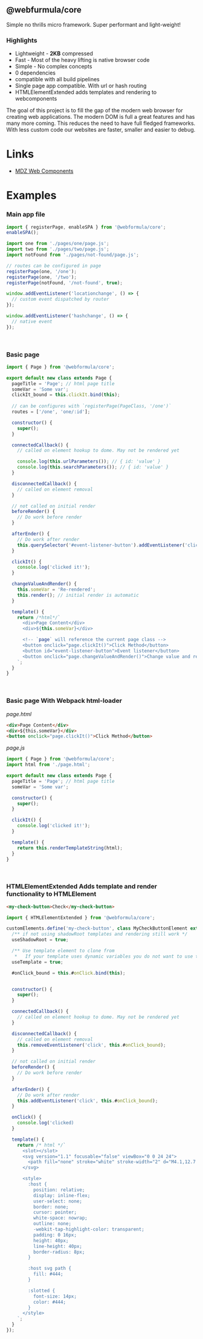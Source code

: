 ## @webfurmula/core
Simple no thrills micro framework. Super performant and light-weight!

### Highlights
- Lightweight - **2KB** compressed
- Fast - Most of the heavy lifting is native browser code
- Simple - No complex concepts
- 0 dependencies
- compatible with all build pipelines
- Single page app compatible. With url or hash routing
- HTMLElementExtended adds templates and rendering to webcomponents


The goal of this project is to fill the gap of the modern web browser for creating web applications. The modern DOM is full a great features and has many more coming. This reduces the need to have full fledged frameworks. With less custom code our websites are faster, smaller and easier to debug.


# Links
- [MDZ Web Components](https://developer.mozilla.org/en-US/docs/Web/Web_Components)



# Examples

### **Main app file**
```javascript
import { registerPage, enableSPA } from '@webformula/core';
enableSPA();

import one from './pages/one/page.js';
import two from './pages/two/page.js';
import notFound from './pages/not-found/page.js';

// routes can be configured in page
registerPage(one, '/one');
registerPage(one, '/two');
registerPage(notFound, '/not-found', true);

window.addEventListener('locationchange', () => {
  // custom event dispatched by router
});

window.addEventListener('hashchange', () => {
  // native event
});
```

<br/>

### **Basic page**
```javascript
import { Page } from '@webformula/core';

export default new class extends Page {
  pageTitle = 'Page'; // html page title
  someVar = 'Some var';
  clickIt_bound = this.clickIt.bind(this);
  
  // can be configures with `registerPage(PageClass, '/one')`
  routes = ['/one', 'one/:id'];

  constructor() {
    super();
  }

  connectedCallback() {
    // called on element hookup to dome. May not be rendered yet

    console.log(this.urlParameters()); // { id: 'value' }
    console.log(this.searchParameters()); // { id: 'value' }
  }

  disconnectedCallback() {
    // called on element removal
  }

  // not called on initial render
  beforeRender() {
    // Do work before render
  }

  afterEnder() {
    // Do work after render
    this.querySelector('#event-listener-button').addEventListener('click', this.clickIt_bound);
  }

  clickIt() {
    console.log('clicked it!');
  }

  changeValueAndRender() {
    this.someVar = 'Re-rendered';
    this.render(); // initial render is automatic
  }

  template() {
    return /*html*/`
      <div>Page Content</div>
      <div>${this.someVar}</div>

      <!-- `page` will reference the current page class -->
      <button onclick="page.clickIt()">Click Method</button>
      <button id="event-listener-button">Event listener</button>
      <button onclick="page.changeValueAndRender()">Change value and render</button>
    `;
  }
}
```

<br/>

### **Basic page With Webpack html-loader**

*page.html*
```html
<div>Page Content</div>
<div>${this.someVar}</div>
<button onclick="page.clickIt()">Click Method</button>
```
*page.js*
```javascript
import { Page } from '@webformula/core';
import html from './page.html';

export default new class extends Page {
  pageTitle = 'Page'; // html page title
  someVar = 'Some var';

  constructor() {
    super();
  }

  clickIt() {
    console.log('clicked it!');
  }

  template() {
    return this.renderTemplateString(html);
  }
}
```

<br/>

### **HTMLElementExtended** Adds template and render functionality to HTMLElement

```html
<my-check-button>Check</my-check-button>
```

```javascript
import { HTMLElementExtended } from '@webformula/core';

customElements.define('my-check-button', class MyCheckButtonElement extends HTMLElementExtended {
  /** if not using shadowRoot templates and rendering still work */
  useShadowRoot = true;

  /** Use template element to clone from
   *   If your template uses dynamic variables you do not want to use this */
  useTemplate = true;

  #onClick_bound = this.#onClick.bind(this);


  constructor() {
    super();
  }

  connectedCallback() {
    // called on element hookup to dome. May not be rendered yet
  }

  disconnectedCallback() {
    // called on element removal
    this.removeEventListener('click', this.#onClick_bound);
  }

  // not called on initial render
  beforeRender() {
    // Do work before render
  }

  afterEnder() {
    // Do work after render
    this.addEventListener('click', this.#onClick_bound);
  }

  onClick() {
    console.log('clicked)
  }

  template() {
    return /* html */`
      <slot></slot>
      <svg version="1.1" focusable="false" viewBox="0 0 24 24">
        <path fill="none" stroke="white" stroke-width="2" d="M4.1,12.7 9,17.6 20.3,6.3" ></path>
      </svg>

      <style>
        :host {
          position: relative;
          display: inline-flex;
          user-select: none;
          border: none;
          cursor: pointer;
          white-space: nowrap;
          outline: none;
          -webkit-tap-highlight-color: transparent;
          padding: 0 16px;
          height: 40px;
          line-height: 40px;
          border-radius: 8px;
        }

        :host svg path {
          fill: #444;
        }

        :slotted {
          font-size: 14px;
          color: #444;
        }
      </style>
    `;
  }
});

```
